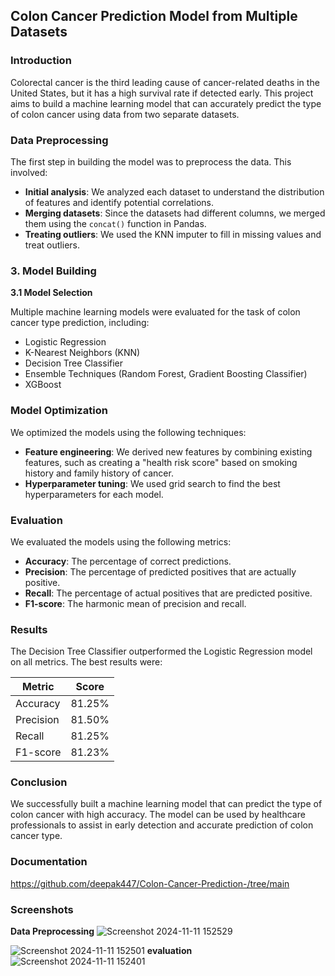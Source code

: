 ## Colon Cancer Prediction Model from Multiple Datasets

### Introduction

Colorectal cancer is the third leading cause of cancer-related deaths in the United States, but it has a high survival rate if detected early. This project aims to build a machine learning model that can accurately predict the type of colon cancer using data from two separate datasets.

### Data Preprocessing

The first step in building the model was to preprocess the data. This involved:

- **Initial analysis**: We analyzed each dataset to understand the distribution of features and identify potential correlations.
- **Merging datasets**: Since the datasets had different columns, we merged them using the `concat()` function in Pandas.
- **Treating outliers**: We used the KNN imputer to fill in missing values and treat outliers.

### 3. Model Building

**3.1 Model Selection**

Multiple machine learning models were evaluated for the task of colon cancer type prediction, including:

- Logistic Regression
- K-Nearest Neighbors (KNN)
- Decision Tree Classifier
- Ensemble Techniques (Random Forest, Gradient Boosting Classifier)
- XGBoost
### Model Optimization

We optimized the models using the following techniques:

- **Feature engineering**: We derived new features by combining existing features, such as creating a "health risk score" based on smoking history and family history of cancer.
- **Hyperparameter tuning**: We used grid search to find the best hyperparameters for each model.

### Evaluation

We evaluated the models using the following metrics:

- **Accuracy**: The percentage of correct predictions.
- **Precision**: The percentage of predicted positives that are actually positive.
- **Recall**: The percentage of actual positives that are predicted positive.
- **F1-score**: The harmonic mean of precision and recall.

### Results

The Decision Tree Classifier outperformed the Logistic Regression model on all metrics. The best results were:

| Metric | Score |
|---|---|
| Accuracy | 81.25% |
| Precision | 81.50% |
| Recall | 81.25% |
| F1-score | 81.23% |

### Conclusion

We successfully built a machine learning model that can predict the type of colon cancer with high accuracy. The model can be used by healthcare professionals to assist in early detection and accurate prediction of colon cancer type.

### Documentation
https://github.com/deepak447/Colon-Cancer-Prediction-/tree/main

### Screenshots
**Data Preprocessing**
![Screenshot 2024-11-11 152529](https://github.com/user-attachments/assets/a9ffaf10-d84e-467c-910a-877afdcec89f)

![Screenshot 2024-11-11 152501](https://github.com/user-attachments/assets/e74e9519-837f-4838-b2b5-0fba945c844d)
**evaluation**
![Screenshot 2024-11-11 152401](https://github.com/user-attachments/assets/1e1584c8-86ca-4f78-8823-3c0cd3c419f5)

